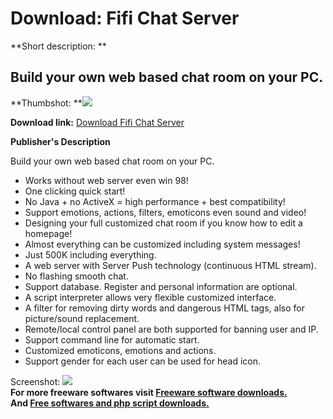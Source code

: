 # Download: Fifi Chat Server

**Short description: **

## Build your own web based chat room on your PC.

  
**Thumbshot: **![](http://www.freewarefiles.com/screenshot/fifichat_md.gif)   
  
**Download link:** [Download Fifi Chat Server](http://freesoftwares.boysofts.com/Fifi-Chat-Server_program_10378.html)  
  

**Publisher's Description**  
  

Build your own web based chat room on your PC.

  * Works without web server even win 98! 
  * One clicking quick start! 
  * No Java + no ActiveX = high performance + best compatibility! 
  * Support emotions, actions, filters, emoticons even sound and video! 
  * Designing your full customized chat room if you know how to edit a homepage! 
  * Almost everything can be customized including system messages! 
  * Just 500K including everything. 
  * A web server with Server Push technology (continuous HTML stream). 
  * No flashing smooth chat. 
  * Support database. Register and personal information are optional. 
  * A script interpreter allows very flexible customized interface. 
  * A filter for removing dirty words and dangerous HTML tags, also for picture/sound replacement. 
  * Remote/local control panel are both supported for banning user and IP. 
  * Support command line for automatic start. 
  * Customized emoticons, emotions and actions. 
  * Support gender for each user can be used for head icon. 

  
  
Screenshot: ![](http://www.freewarefiles.com/screenshot/fifichat.gif)  
**For more freeware softwares visit [Freeware software downloads.](http://freesoftwares.boysofts.com/)**   
**And [Free softwares and php script downloads.](http://www.boysofts.com/)**

